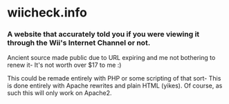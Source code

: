 # wiicheck.info
### A website that accurately told you if you were viewing it through the Wii's Internet Channel or not.

Ancient source made public due to URL expiring and me not bothering to renew it- It's not worth over $17 to me :)

This could be remade entirely with PHP or some scripting of that sort- This is done entirely with Apache rewrites and plain HTML (yikes). Of course, as such this will only work on Apache2.
